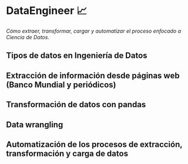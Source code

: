 # DataEngineer :chart_with_upwards_trend:
_Cómo extraer, transformar, cargar y automatizar el proceso enfocado a  Ciencia de Datos._

## Tipos de datos en Ingeniería de Datos
## Extracción de información desde páginas web (Banco Mundial y periódicos)
## Transformación de datos con pandas
## Data wrangling
## Automatización de los procesos de extracción, transformación y carga de datos
